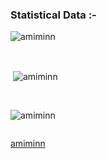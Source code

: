 <h3>Statistical Data :-</h3>
<p><img align="center"
    src="https://github-readme-stats.vercel.app/api/top-langs?username=amiminn&show_icons=true&locale=en&bg_color=0d1117&text_color=ffffff&layout=compact"
    alt="amiminn" 
    bg_color=#808080/></p>

<br>

<p>&nbsp;<img align="center" src="https://github-readme-stats.vercel.app/api?username=amiminn&show_icons=true&locale=en&bg_color=0d1117&text_color=ffffff&repo=convoychat"
    alt="amiminn" /></p>

<br>

<p><img align="center" src="https://github-readme-streak-stats.herokuapp.com/?user=amiminn&theme=dark&background=0d1117&date_format=M%20j%5B%2C%20Y%5D" alt="amiminn" /></p>
      
<p align="left"> <a href="https://twitter.com/" target="blank"><img
      src="https://img.shields.io/twitter/follow/?logo=twitter&style=for-the-badge" alt="" /></a> </p>

[amiminn](https://github.com/amiminn)

